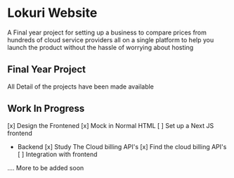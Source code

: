 # Lokuri Website
A Final year project for setting up a business to compare prices from hundreds of cloud service providers all on a single platform to help you launch the product without the hassle of worrying about hosting
## Final Year Project
All Detail of the projects have been made available

## Work In Progress

[x] Design the Frontened
[x] Mock in Normal HTML
[ ] Set up a Next JS frontend

- Backend
[x] Study The Cloud billing API's
[x] Find the cloud billing API's
[ ] Integration with frontend

.... More to be added soon 

